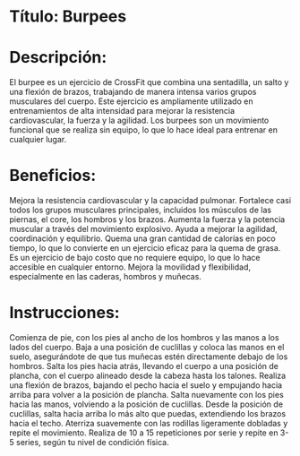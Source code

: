 # Título: Burpees

# Descripción:
El burpee es un ejercicio de CrossFit que combina una sentadilla, un salto y una flexión de brazos, trabajando de manera intensa varios grupos musculares del cuerpo. Este ejercicio es ampliamente utilizado en entrenamientos de alta intensidad para mejorar la resistencia cardiovascular, la fuerza y la agilidad. Los burpees son un movimiento funcional que se realiza sin equipo, lo que lo hace ideal para entrenar en cualquier lugar.


# Beneficios:

Mejora la resistencia cardiovascular y la capacidad pulmonar.
Fortalece casi todos los grupos musculares principales, incluidos los músculos de las piernas, el core, los hombros y los brazos.
Aumenta la fuerza y la potencia muscular a través del movimiento explosivo.
Ayuda a mejorar la agilidad, coordinación y equilibrio.
Quema una gran cantidad de calorías en poco tiempo, lo que lo convierte en un ejercicio eficaz para la quema de grasa.
Es un ejercicio de bajo costo que no requiere equipo, lo que lo hace accesible en cualquier entorno.
Mejora la movilidad y flexibilidad, especialmente en las caderas, hombros y muñecas.

# Instrucciones:

Comienza de pie, con los pies al ancho de los hombros y las manos a los lados del cuerpo.
Baja a una posición de cuclillas y coloca las manos en el suelo, asegurándote de que tus muñecas estén directamente debajo de los hombros.
Salta los pies hacia atrás, llevando el cuerpo a una posición de plancha, con el cuerpo alineado desde la cabeza hasta los talones.
Realiza una flexión de brazos, bajando el pecho hacia el suelo y empujando hacia arriba para volver a la posición de plancha.
Salta nuevamente con los pies hacia las manos, volviendo a la posición de cuclillas.
Desde la posición de cuclillas, salta hacia arriba lo más alto que puedas, extendiendo los brazos hacia el techo.
Aterriza suavemente con las rodillas ligeramente dobladas y repite el movimiento.
Realiza de 10 a 15 repeticiones por serie y repite en 3-5 series, según tu nivel de condición física.
